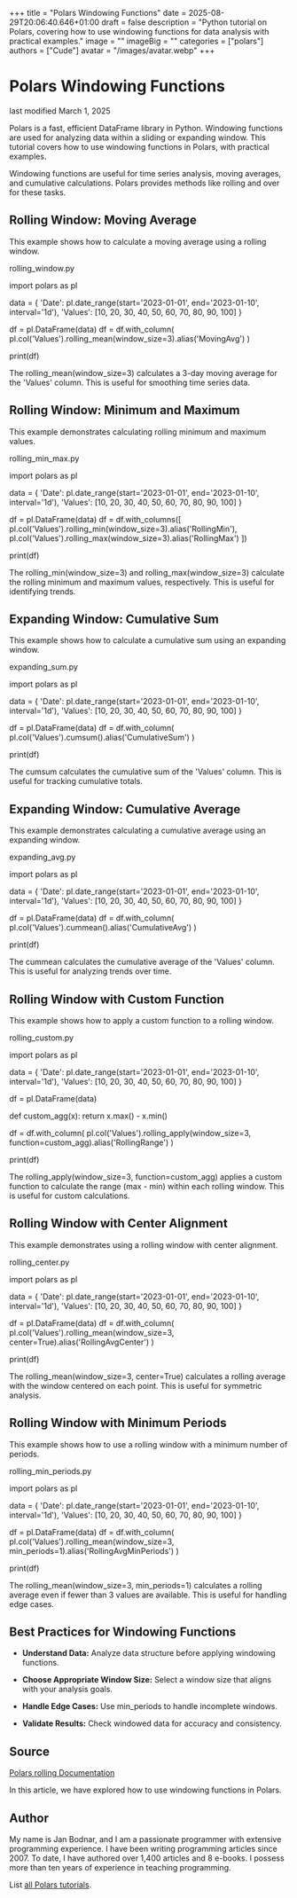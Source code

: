 +++
title = "Polars Windowing Functions"
date = 2025-08-29T20:06:40.646+01:00
draft = false
description = "Python tutorial on Polars, covering how to use windowing functions for data analysis with practical examples."
image = ""
imageBig = ""
categories = ["polars"]
authors = ["Cude"]
avatar = "/images/avatar.webp"
+++

# Polars Windowing Functions

last modified March 1, 2025

Polars is a fast, efficient DataFrame library in Python. Windowing functions
are used for analyzing data within a sliding or expanding window. This tutorial
covers how to use windowing functions in Polars, with practical examples.

Windowing functions are useful for time series analysis, moving averages, and
cumulative calculations. Polars provides methods like rolling and
over for these tasks.

## Rolling Window: Moving Average

This example shows how to calculate a moving average using a rolling window.

rolling_window.py
  

import polars as pl

data = {
    'Date': pl.date_range(start='2023-01-01', end='2023-01-10', interval='1d'),
    'Values': [10, 20, 30, 40, 50, 60, 70, 80, 90, 100]
}

df = pl.DataFrame(data)
df = df.with_column(
    pl.col('Values').rolling_mean(window_size=3).alias('MovingAvg')
)

print(df)

The rolling_mean(window_size=3) calculates a 3-day moving average
for the 'Values' column. This is useful for smoothing time series data.

## Rolling Window: Minimum and Maximum

This example demonstrates calculating rolling minimum and maximum values.

rolling_min_max.py
  

import polars as pl

data = {
    'Date': pl.date_range(start='2023-01-01', end='2023-01-10', interval='1d'),
    'Values': [10, 20, 30, 40, 50, 60, 70, 80, 90, 100]
}

df = pl.DataFrame(data)
df = df.with_columns([
    pl.col('Values').rolling_min(window_size=3).alias('RollingMin'),
    pl.col('Values').rolling_max(window_size=3).alias('RollingMax')
])

print(df)

The rolling_min(window_size=3) and rolling_max(window_size=3)
calculate the rolling minimum and maximum values, respectively. This is useful
for identifying trends.

## Expanding Window: Cumulative Sum

This example shows how to calculate a cumulative sum using an expanding window.

expanding_sum.py
  

import polars as pl

data = {
    'Date': pl.date_range(start='2023-01-01', end='2023-01-10', interval='1d'),
    'Values': [10, 20, 30, 40, 50, 60, 70, 80, 90, 100]
}

df = pl.DataFrame(data)
df = df.with_column(
    pl.col('Values').cumsum().alias('CumulativeSum')
)

print(df)

The cumsum calculates the cumulative sum of the 'Values' column.
This is useful for tracking cumulative totals.

## Expanding Window: Cumulative Average

This example demonstrates calculating a cumulative average using an expanding window.

expanding_avg.py
  

import polars as pl

data = {
    'Date': pl.date_range(start='2023-01-01', end='2023-01-10', interval='1d'),
    'Values': [10, 20, 30, 40, 50, 60, 70, 80, 90, 100]
}

df = pl.DataFrame(data)
df = df.with_column(
    pl.col('Values').cummean().alias('CumulativeAvg')
)

print(df)

The cummean calculates the cumulative average of the 'Values'
column. This is useful for analyzing trends over time.

## Rolling Window with Custom Function

This example shows how to apply a custom function to a rolling window.

rolling_custom.py
  

import polars as pl

data = {
    'Date': pl.date_range(start='2023-01-01', end='2023-01-10', interval='1d'),
    'Values': [10, 20, 30, 40, 50, 60, 70, 80, 90, 100]
}

df = pl.DataFrame(data)

def custom_agg(x):
    return x.max() - x.min()

df = df.with_column(
    pl.col('Values').rolling_apply(window_size=3, function=custom_agg).alias('RollingRange')
)

print(df)

The rolling_apply(window_size=3, function=custom_agg) applies a
custom function to calculate the range (max - min) within each rolling window.
This is useful for custom calculations.

## Rolling Window with Center Alignment

This example demonstrates using a rolling window with center alignment.

rolling_center.py
  

import polars as pl

data = {
    'Date': pl.date_range(start='2023-01-01', end='2023-01-10', interval='1d'),
    'Values': [10, 20, 30, 40, 50, 60, 70, 80, 90, 100]
}

df = pl.DataFrame(data)
df = df.with_column(
    pl.col('Values').rolling_mean(window_size=3, center=True).alias('RollingAvgCenter')
)

print(df)

The rolling_mean(window_size=3, center=True) calculates a rolling
average with the window centered on each point. This is useful for symmetric
analysis.

## Rolling Window with Minimum Periods

This example shows how to use a rolling window with a minimum number of periods.

rolling_min_periods.py
  

import polars as pl

data = {
    'Date': pl.date_range(start='2023-01-01', end='2023-01-10', interval='1d'),
    'Values': [10, 20, 30, 40, 50, 60, 70, 80, 90, 100]
}

df = pl.DataFrame(data)
df = df.with_column(
    pl.col('Values').rolling_mean(window_size=3, min_periods=1).alias('RollingAvgMinPeriods')
)

print(df)

The rolling_mean(window_size=3, min_periods=1) calculates a rolling
average even if fewer than 3 values are available. This is useful for handling
edge cases.

## Best Practices for Windowing Functions

- **Understand Data:** Analyze data structure before applying windowing functions.

- **Choose Appropriate Window Size:** Select a window size that aligns with your analysis goals.

- **Handle Edge Cases:** Use min_periods to handle incomplete windows.

- **Validate Results:** Check windowed data for accuracy and consistency.

## Source

[Polars rolling Documentation](https://pola-rs.github.io/polars/py-polars/html/reference/api/polars.DataFrame.rolling.html)

In this article, we have explored how to use windowing functions in Polars.

## Author

My name is Jan Bodnar, and I am a passionate programmer with extensive
programming experience. I have been writing programming articles since 2007.
To date, I have authored over 1,400 articles and 8 e-books. I possess more
than ten years of experience in teaching programming.

List [all Polars tutorials](/all/#polars).